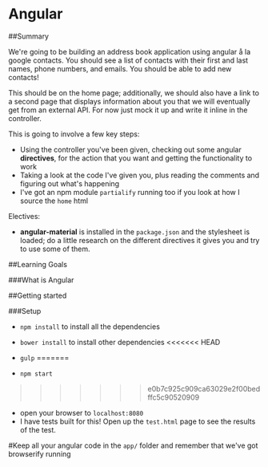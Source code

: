 # Angular

##Summary

We're going to be building an address book application using angular å la google contacts.
You should see a list of contacts with their first and last names, phone numbers, and emails.
You should be able to add new contacts!

This should be on the home page; additionally, we should also have a link to a second page that displays information about you that we will eventually get from an external API. For now just mock it up and write it inline in the controller.


This is going to involve a few key steps:
* Using the controller you've been given, checking out some angular **directives**, for the action that you want and getting the functionality to work
* Taking a look at the code I've given you, plus reading the comments and figuring out what's happening
* I've got an npm module `partialify` running too if you look at how I source the `home` html

Electives:
* **angular-material** is installed in the `package.json` and the stylesheet is loaded; do a little research on the different directives it gives you and try to use some of them.

##Learning Goals

###What is Angular

##Getting started

###Setup

* `npm install` to install all the dependencies
* `bower install` to install other dependencies
<<<<<<< HEAD


* `gulp`
=======
* `npm start`
>>>>>>> e0b7c925c909ca63029e2f00bedffc5c90520909
* open your browser to `localhost:8080`
* I have tests built for this! Open up the `test.html` page to see the results of the test.


#Keep all your angular code in the `app/` folder and remember that we've got browserify running
